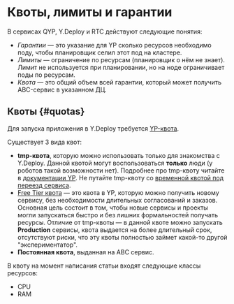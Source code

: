 # Квоты, лимиты и гарантии

В сервисах QYP, Y.Deploy и RTC действуют следующие понятия:

* _Гарантии_ — это указание для YP сколько ресурсов необходимо поду, чтобы планировщик селил этот под на кластере.
* _Лимиты_ — ограничение по ресурсам (планировщик о нём не знает). Лимит не используется при планировании, но на ноде ограничивает поды по ресурсам.
* _Квота_ — это общий объем всей гарантии, который может получить ABC-сервис в указанном ДЦ.

## Квоты {#quotas}

Для запуска приложения в Y.Deploy требуется [YP-квота](https://rtc.yandex-team.ru/docs/quotas).

Существует 3 вида квот:

* **tmp-квота**, которую можно использовать только для знакомства с Y.Deploy. Данной квотой могут воспользоваться __только__ люди (у роботов такой возможности нет). Подробнее про tmp-квоту читайте в [документации YP](https://wiki.yandex-team.ru/yp/quotas/).
Не путайте tmp-квоту со [временной квотой под переезд сервиса](../how-to/migration/qloud/quota.md).
* [Free Tier квота](https://wiki.yandex-team.ru/ftq/yp/) — это квота в YP, которую можно получить новому сервису, без необходимости длительных согласований и заказов. Основная цель состоит в том, чтобы новые сервисы и проекты могли запускаться быстро и без лишних формальностей получать ресурсы. Отличие от tmp-квоты — в данной квоте можно запускать **Production** сервисы, квота выдается на более длительный срок, отсутствуют риски, что эту квоты полностью займет какой-то другой "экспериментатор".
* **Постоянная квота**, выданная на ABC сервис.

В квоту на момент написания статьи входят следующие классы ресурсов:

* CPU
* RAM
* HDD Capacity и I/O
* SSD Capacity и I/O
* GPU (на данный момент данную квоту нельзя использовать в Y.Deploy)
* Network bandwidth
* Зарезервированные ipv4 адреса

### Где посмотреть?

Посмотреть текущее потребление квоты можно в графическом интерфейсе **QYP** в разделе [Quota](https://qyp.yandex-team.ru/quota) и в Y.Deploy в разделе [YP Quotas](https://deploy.yandex-team.ru/quotas) (квоты общие для всех систем).

Наблюдать потребление ресурсов сервисом можно в Y.Deploy. на странице стейджа во вкладке **Monitoring**. 


{% cut "Посмотреть текущее потребление квоты с помощью ya tools yp-util:" %}

Использование квоты по ABC-сервису можно посмотреть так:

```bash
$ ya tools yp-util account explain abc:service:ID --cluster sas
```
* В качестве кластеров можно указать `sas`, `man`, `vla`, `iva`, `myt`.
* `ID` — ABC сервиса, можно найти на его странице.

Результат:

```
Account(s) limits:
╒═══════╤═══════════╤═════════════════╤════════╤════════════╤══════════╤══════════╤════════════╤════════╤════════════╤════════╤════════════╕
│       │ segment   │ account_id      │ slug   │ vcpu       │ memory   │ hdd      │ hdd_bw     │ ssd    │ ssd_bw     │   ipv4 │ net_bw     │
╞═══════╪═══════════╪═════════════════╪════════╪════════════╪══════════╪══════════╪════════════╪════════╪════════════╪════════╪════════════╡
│ 0     │ default   │ abc:service:729 │ Wall-E │ 86.0 cores │ 204.0 Gb │ 921.6 Gb │ 639.0 Mb/s │ 1.1 Tb │ 219.0 Mb/s │      0 │ 2.305 Gb/s │
├───────┼───────────┼─────────────────┼────────┼────────────┼──────────┼──────────┼────────────┼────────┼────────────┼────────┼────────────┤
│ total │           │                 │        │ 86.0 cores │ 204.0 Gb │ 921.6 Gb │ 639.0 Mb/s │ 1.1 Tb │ 219.0 Mb/s │      0 │ 2.305 Gb/s │
╘═══════╧═══════════╧═════════════════╧════════╧════════════╧══════════╧══════════╧════════════╧════════╧════════════╧════════╧════════════╛

Account(s) usages:
╒═══════╤═══════════╤═════════════════╤════════╤═════════════╤════════════╤════════════╤════════════╤═════════╤═══════════╤════════╤════════════╕
│       │ segment   │ account_id      │ slug   │ vcpu        │ memory     │ hdd        │ hdd_bw     │ ssd     │ ssd_bw    │   ipv4 │ net_bw     │
╞═══════╪═══════════╪═════════════════╪════════╪═════════════╪════════════╪════════════╪════════════╪═════════╪═══════════╪════════╪════════════╡
│ 0     │ default   │ abc:service:729 │ Wall-E │ 78.19 cores │ 167.344 Gb │ 893.133 Gb │ 600.0 Mb/s │ 40.0 Gb │ 70.0 Mb/s │      0 │ 550.0 Mb/s │
├───────┼───────────┼─────────────────┼────────┼─────────────┼────────────┼────────────┼────────────┼─────────┼───────────┼────────┼────────────┤
│ total │           │                 │        │ 78.19 cores │ 167.344 Gb │ 893.133 Gb │ 600.0 Mb/s │ 40.0 Gb │ 70.0 Mb/s │      0 │ 550.0 Mb/s │
╘═══════╧═══════════╧═════════════════╧════════╧═════════════╧════════════╧════════════╧════════════╧═════════╧═══════════╧════════╧════════════╛

Pod set(s) usages:
╒═══════╤═══════════╤═════════════════╤═══════════════════════════════════════════╤═════════════╤════════════╤════════════╤════════════╤═════════╤═══════════╤════════╤════════════╕
│       │ segment   │ account_id      │ pod_set_id                                │ vcpu        │ memory     │ hdd        │ hdd_bw     │ ssd     │ ssd_bw    │   ipv4 │ net_bw     │
╞═══════╪═══════════╪═════════════════╪═══════════════════════════════════════════╪═════════════╪════════════╪════════════╪════════════╪═════════╪═══════════╪════════╪════════════╡
│ 0     │ default   │ abc:service:729 │ production-wall-e-api-yp                  │ 6.0 cores   │ 29.297 Gb  │ 117.188 Gb │ 90.0 Mb/s  │ 0.0 b   │ 0.0 b/s   │      0 │ 0.0 b/s    │
├───────┼───────────┼─────────────────┼───────────────────────────────────────────┼─────────────┼────────────┼────────────┼────────────┼─────────┼───────────┼────────┼────────────┤
│ total │           │                 │                                           │ 78.19 cores │ 167.344 Gb │ 893.133 Gb │ 600.0 Mb/s │ 40.0 Gb │ 70.0 Mb/s │      0 │ 550.0 Mb/s │
╘═══════╧═══════════╧═════════════════╧═══════════════════════════════════════════╧═════════════╧════════════╧════════════╧════════════╧═════════╧═══════════╧════════╧════════════╛
```

{% endcut %}

Постоянная квота в YP выдается на ABC-сервис. Квота привязана к ДЦ — нельзя использовать квоту во VLA для запуска подов в SAS. Для запуска подов стейджа используется квота ABC-сервиса, указанного в проекте к которому относится данный стейдж.

Конфигурируя стейдж, вы указываете какое количество вычислительных ресурсов разного типа требуется для работы вашего приложения. При этом, к вашему заказу **будут добавлены** ресурсы, требуемые для запуска инфраструктурного сайдкара (PodAgent). Кроме того, к этому заказу **могут быть добавлены** ресурсы, необходимые для запуска дополнительных сайдкаров, если они были выбраны при конфигурировании (например Unified Agent или TVM-Tool)

[Таблица с потреблением сайдкаров и как применяется](../concepts/pod/sidecars/sidecars.md#table)

{% note tip %}

Реальное потребление ресурсов сервисом можно наблюдать во вкладке **Monitoring** на странице стейджа в Y.Deploy.

{% endnote %}

## Сетевые лимиты и гарантии {#net-limits}

В YP можно указать сетевые _гарантии_ и _лимиты_ на сервис. Гарантия нужна для планировщика, чтобы при расселении подов на кластере, не было превышения нодами пропускной способности сети. Она не используется на самой ноде, но нужна планировщику. 
Лимит ограничивает сеть пода на ноде по входящему и исходящему трафику. Планировщик сетевые лимиты не смотрит и не использует. Подробнее см.
[clubs.at.yandex-team.ru/infra-cloud/1314](https://clubs.at.yandex-team.ru/infra-cloud/1314)

{% note warning %}

На текущий момент сетевые лимиты и гарантии в процессе внедрения. Пока вы можете создавать сервисы без NET гарантий, но в будущем эта возможность будет закрыта!

Сделать запрос на получение сетевой квоты можно через форму **Запросить квоту в YP**, которая находится в **ABC** в разделе **Квоты**.

{% endnote %}

Значения сетевых гарантий и лимитов могут быть выставлены на ваш сервис автоматически (как минимум, чтобы выдать квоту). Подобранные значения не идеальны,
поэтому далее следует [подобрать](https://clubs.at.yandex-team.ru/infra-cloud/1314), исходя из особенностей сервиса.

Реальное потребление сетевых ресурсов сервисом можно наблюдать во вкладке **Monitoring** на странице стейджа в Y.Deploy.

{% note info %}

Обратите внимание, что скорость передачи данных —  **мегабайт** в секунду (MB/s).

{% endnote %}

### FAQ сетевые квоты {#faq-net-limits}

> Есть ли графики, по которым можно за ней следить?

Наблюдать потребление сетевых ресурсов сервисом можно в Y.Deploy. на странице стейджа во вкладке **Monitoring**. 

> Если мы внезапно для себя вышли за пределы этой квоты, означает ли это деградацию всех наших сервисов под этой квотой?

Нет, не означает. Квота — это про возможность аллоцировать инстансы, исходя из потребностей по cpu, memory, disk size/bandwidth, net bandwidth. 

> Почему вылезает ошибка `id "abc:service:xxx") is over network bandwidth limit in segment` при деплое? Кажется, что нагрузка на сеть в момент деплоя - не проблема сервиса, он с этим ничего поделать не может. Если единственная возможность получить надежный деплой - это увеличить квоту, то мы ее увеличим, но получиться что для работы уже задеплоенного сервиса этой квоты будет слишком много, то есть у вас будут дутые цифры.

Потому что для аллокации инстансов нужна доступная квота. см выше. Нужно либо увеличить квоту, либо подрезать в других сервисах, которые ее используют из вашего abc-аккаунта. Опять же, вы можете отследить реальное потребление на графиках мониторинга в yasm'e. СЛедует определить насколько реально вы квоту используете в этом сервисе и, при необходимости, перераспределить из одного сервиса(стейджа) в другой.

> Откуда у меня появилась такая гарантия на моём сервисе?

Гарантии в Y.Deploy сейчас в процессе внедрения и были выставлены на ваш сервис автоматически. Подробнее см. [clubs.at.yandex-team.ru/infra-cloud/1314](clubs.at.yandex-team.ru/infra-cloud/1314)

>  вывод ya tool yp get-object account abc:service:xxx --address sas > Ты видишь тут network bandwidth 0? 
>
>
>    "network" = {
>        "bandwidth" = 0;
>    };

0 — это не безлимит, это значит что там будет столько сколько у вас есть в квоте. Если вы ее не заказывали, то там вероятно выставили дефолтные значения в 10-30 МБ/с.

> Возможно без квоты сейчас поднять стейдж?

Нужно оставить поле `networkBandwidth quarantee` пустым, а не ставить 0. Неочевидный момент, да.

## См. также {#seealso}

* [{#T}](../faq.md#quota)
* [Как перенести проект в Деплое в квоту другого ABC-сервиса](https://wiki.yandex-team.ru/market/sre/fordev/dyp/relocate-abc-quota/)
